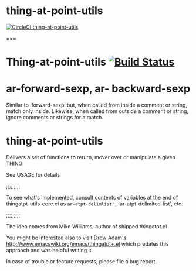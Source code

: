 # thing-at-point-utils
[![CircleCI thing-at-point-utils](https://circleci.com/gh/andreas-roehler/thing-at-point-utils.svg?style=svg)](https://app.circleci.com/pipelines/gh/andreas-roehler/thing-at-point-utils)

===


Thing-at-point-utils [![Build Status](https://travis-ci.org/andreas-roehler/thing-at-point-utils.svg?branch=master)](https://travis-ci.org/andreas-roehler/thing-at-point-utils)
===

# ar-forward-sexp, ar- backward-sexp

Similar to ‘forward-sexp’ but, when called from inside a comment or string, match only inside.
Likewise, when called from outside a comment or string, ignore comments or strings for a match.

# thing-at-point-utils
Delivers a set of functions to return, mover over or
manipulate a given THING. 

See USAGE for details

;;;;;;;;;

To see what's implemented, consult contents of
variables at the end of thingatpt-utils-core.el as
`ar-atpt-delimlist', `ar-atpt-delimited-list', etc.

;;;;;;;;;

The idea comes from Mike Williams, author of shipped
thingatpt.el

You might be interested also to visit Drew Adam's
http://www.emacswiki.org/emacs/thingatpt+.el
which predates this approach and was helpful writing it.

In case of trouble or feature requests, please file a
bug report.


